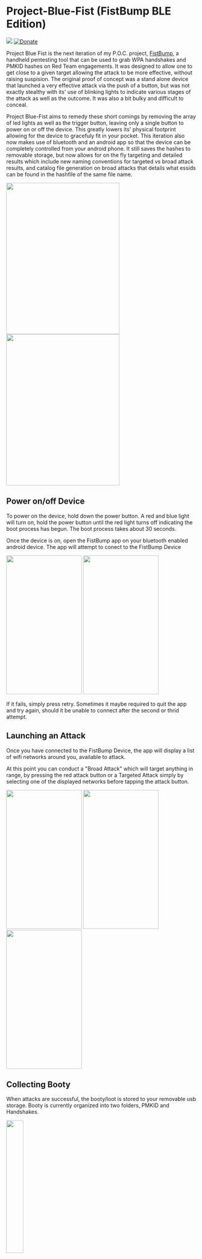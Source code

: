 # Project-Blue-Fist (FistBump BLE Edition) 
[<img src="https://img.shields.io/badge/Device%20Image%20Latest%20Release-v.3.0.0-green.svg">](https://github.com/eliddell1/Project-Blue-Fist/releases)
[![Donate](https://img.shields.io/badge/Donate-PayPal-green.svg)](https://www.paypal.com/cgi-bin/webscr?cmd=_s-xclick&hosted_button_id=MLBAU3J6JVDS8&source=url)

Project Blue Fist is the next iteration of my P.O.C. project, [FistBump](https://github.com/eliddell1/FistBump), a handheld pentesting tool that can be used to grab WPA handshakes and PMKID hashes on Red Team engagements. It was designed to allow one to get close to a given target allowing the attack to be more effective, without raising suspision.  The original proof of concept was a stand alone device that launched a very effective attack via the push of a button, but was not exactly stealthy with its' use of blinking lights to indicate various stages of the attack as well as the outcome. It was also a bit bulky and difficult to conceal. 

Project Blue-Fist aims to remedy these short comings by removing the array of led lights as well as the trigger button, leaving only a single button to power on or off the device.  This greatly lowers its' physical footprint allowing for the device to gracefuly fit in your pocket.  This iteration also now makes use of bluetooth and an android app so that the device can be completely controlled from your android phone. It still saves the hashes to removable storage, but now allows for on the fly targeting and detailed results which include new naming conventions for targeted vs broad attack results, and catalog file generation on broad attacks that details what essids can be found in the hashfile of the same file name.

<img src="https://github.com/eliddell1/Project-Blue-Fist/blob/master/Images/white_device.jpg" width="300" height="400">      <img src="https://github.com/eliddell1/Project-Blue-Fist/blob/master/Images/white_phone_device.jpg" width="300" height="400"> 

## Power on/off Device

To power on the device, hold down the power button.  A red and blue light will turn on, hold the power button until the red light turns off indicating the boot process has begun.  The boot process takes about 30 seconds.

Once the device is on, open the FistBump app on your bluetooth enabled android device. The app will attempt to conect to the FistBump Device

<img src="https://github.com/eliddell1/Project-Blue-Fist/blob/master/Images/connecting_screenshot.png" width="200" height="367">     <img src="https://github.com/eliddell1/Project-Blue-Fist/blob/master/Images/Screenshot_retry.png" width="200" height="367">

If it fails, simply press retry.  Sometimes it maybe required to quit the app and try again, should it be unable to connect after the second or thrid attempt.

## Launching an Attack

Once you have connected to the FistBump Device, the app will display a list of wifi networks around you, available to attack.

At this point you can conduct a "Broad Attack" which will target anything in range, by pressing the red attack button or a Targeted Attack simply by selecting one of the displayed networks before tapping the attack button.

<img src="https://github.com/eliddell1/Project-Blue-Fist/blob/master/Images/Screenshot_20181109-181027.png" width="200" height="367">            <img src="https://github.com/eliddell1/Project-Blue-Fist/blob/master/Images/Screenshot_20181109-181002.png" width="200" height="367">            <img src="https://github.com/eliddell1/Project-Blue-Fist/blob/master/Images/Screenshot_attacking.png" width="200" height="367">

## Collecting Booty

When attacks are successful, the booty/loot is stored to your removable usb storage.  Booty is currently organized into two folders, PMKID and Handshakes. 

<img src="https://github.com/eliddell1/Project-Blue-Fist/blob/master/Images/booty_main_dir.png" width=30% height=30%>

Note that actual hash files have an extension of .2500 or .16800. These correspond to the hashing mode you would use in hashcat to bruteforce those hashes.  2500 being standard WPA handshakes and 16800 being PMKID hashes. i.e. <code>$ hashcat -m 2500 ... </code>  or <code>$ hashcat -m 16800 ... </code>

When you drill into the appropriate directory, you will find broad attack results named with a date/time stamp while targeted attacks will be named with the convention "targeted-[ESSID NAME]"  

<img src="https://github.com/eliddell1/Project-Blue-Fist/blob/master/Images/handshake_dir.png" width=50% height=50%>

Above is the Handshake Directory.  You will notice that each hash file has a corresponding .catalog file.  Because an individual hash file may contain more than one hash, and in the case of broad attacks, even more than one target, this catalog file is there to list the targets found in it's corresponding hash file.

<img src="https://github.com/eliddell1/Project-Blue-Fist/blob/master/Images/broad_booty.png" width=50% height=50%>

<img src="https://github.com/eliddell1/Project-Blue-Fist/blob/master/Images/catalog.png" width=50% height=50%>


## Donate 

If you enjoyed this project, help me make more by buying me a coffee or something.

### PayPal
[<img src="https://www.paypalobjects.com/en_US/i/btn/btn_donateCC_LG.gif">](https://www.paypal.com/cgi-bin/webscr?cmd=_s-xclick&hosted_button_id=MLBAU3J6JVDS8&source=url)

### Bitcoin
1KuntExCV54WJaVxyBMDbAXMye6zWcZfR

## Purchase Inquiries

If you are one of those who would rather have one built for them, send inquiries to liddell.erik@gmail.com subject:FistBumpBLE


